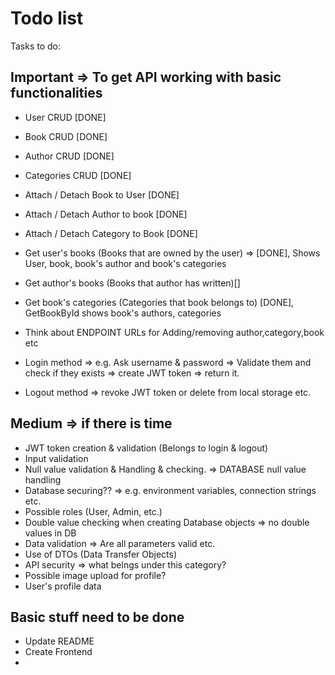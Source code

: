 ﻿# Todo list
Tasks to do:
## Important => To get API working with basic functionalities

- User CRUD [DONE]
- Book CRUD [DONE]
- Author CRUD [DONE]
- Categories CRUD [DONE]

- Attach / Detach Book to User [DONE]
- Attach / Detach Author to book [DONE]
- Attach / Detach Category to Book [DONE]

- Get user's books (Books that are owned by the user) => [DONE], Shows User, book, book's author and book's categories
- Get author's books (Books that author has written)[]
- Get book's categories (Categories that book belongs to) [DONE], GetBookById shows book's authors, categories
- Think about ENDPOINT URLs for Adding/removing author,category,book etc

- Login method => e.g. Ask username & password => Validate them and check if they exists => create JWT token => return it.
- Logout method => revoke JWT token or delete from local storage etc.

## Medium => if there is time
- JWT token creation & validation (Belongs to login & logout)
- Input validation
- Null value validation & Handling & checking. => DATABASE null value handling
- Database securing?? => e.g. environment variables, connection strings etc.
- Possible roles (User, Admin, etc.)
- Double value checking when creating Database objects => no double values in DB
- Data validation => Are all parameters valid etc.
- Use of DTOs (Data Transfer Objects)
- API security => what belngs under this category?
- Possible image upload for profile?
- User's profile data


## Basic stuff need to be done
 - Update README
 - Create Frontend
 -
